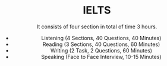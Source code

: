 <center><h1>IELTS</h1><center>

It consists of four section in total of time 3 hours. 

- Listening (4 Sections, 40 Questions, 40 Minutes)
- Reading (3 Sections, 40 Questions, 60 Minutes)
- Writing (2 Task, 2 Questions, 60 Minutes)
- Speaking (Face to Face Interview, 10-15 Minutes)

